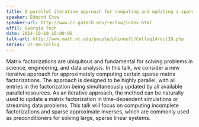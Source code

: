```yaml
---
title: A parallel iterative approach for computing and updating a sparse approximate matrix factorization
speaker: Edmond Chow
speaker-url: http://www.cc.gatech.edu/~echow/index.html
affil: Georgia Tech
date: 2014-10-10 16:00:00
talk-url: http://www.math.vt.edu/people/plinnell/Colloq14/oct10.php
series: vt-am-colloq
---
```


Matrix factorizations are ubiquitous and fundamental for solving problems in
science, engineering, and data analysis. In this talk, we consider a new
iterative approach for approximately computing certain sparse matrix
factorizations. The approach is designed to be highly parallel, with all
entries in the factorization being simultaneously updated by all available
parallel resources. As an iterative approach, the method can be naturally used
to update a matrix factorization in time-dependent simulations or streaming
data problems. This talk will focus on computing incomplete factorizations and
sparse approximate inverses, which are commonly used as preconditioners for
solving large, sparse linear systems.
